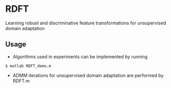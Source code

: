 # RDFT
Learning robust and discriminative feature transformations for unsupervised domain adaptation

## Usage
* Algorithms used in experiments can be implemented by running 
```
$ matlab RDFT_demo.m
```
* ADMM iterations for unsupervised domain adaptation are performed by RDFT.m
